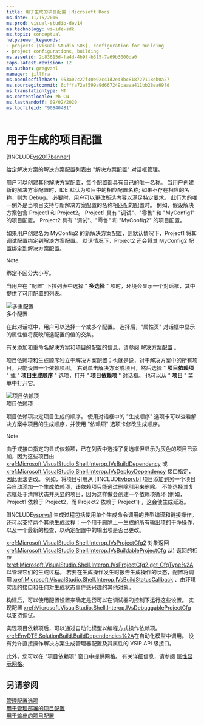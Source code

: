 ```yaml
---
title: 用于生成的项目配置 |Microsoft Docs
ms.date: 11/15/2016
ms.prod: visual-studio-dev14
ms.technology: vs-ide-sdk
ms.topic: conceptual
helpviewer_keywords:
- projects [Visual Studio SDK], configuration for building
- project configurations, building
ms.assetid: 2c83615d-fa4d-4b9f-b315-7a69b3000da0
caps.latest.revision: 12
ms.author: gregvanl
manager: jillfra
ms.openlocfilehash: 953a02c27f40e92c41d2e43bc818727118eb0a27
ms.sourcegitcommit: 6cfffa72af599a9d667249caaaa411bb28ea69fd
ms.translationtype: MT
ms.contentlocale: zh-CN
ms.lasthandoff: 09/02/2020
ms.locfileid: "90840481"
---
```

# <a name="project-configuration-for-building"></a>用于生成的项目配置
[!INCLUDE[vs2017banner](../../includes/vs2017banner.md)]

给定解决方案的解决方案配置列表由 "解决方案配置" 对话框管理。  
  
 用户可以创建其他解决方案配置，每个配置都具有自己的唯一名称。 当用户创建新的解决方案配置时，IDE 默认为项目中的相应配置名称; 如果不存在相应的名称，则为 Debug。 必要时，用户可以更改所选内容以满足特定要求。 此行为的唯一例外是当项目支持与新解决方案配置的名称相匹配的配置时。 例如，假设解决方案包含 Project1 和 Project2。 Project1 具有 "调试"、"零售" 和 "MyConfig1" 的项目配置。 Project2 具有 "调试"、"零售" 和 "MyConfig2" 的项目配置。  
  
 如果用户创建名为 MyConfig2 的新解决方案配置，则默认情况下，Project1 将其调试配置绑定到解决方案配置。 默认情况下，Project2 还会将其 MyConfig2 配置绑定到解决方案配置。  
  
> [!NOTE]
> 绑定不区分大小写。  
  
 当用户在 "配置" 下拉列表中选择 " **多选择** " 项时，环境会显示一个对话框，其中提供了可用配置的列表。  
  
 ![多重配置](../../extensibility/internals/media/vsmultiplecfgs.gif "vsMultipleCfgs")  
多个配置  
  
 在此对话框中，用户可以选择一个或多个配置。 选择后，"属性页" 对话框中显示的属性值将反映所选配置的值的交集。  
  
 有关添加和重命名解决方案和项目的配置的信息，请参阅 [解决方案配置](../../extensibility/internals/solution-configuration.md) 。  
  
 项目依赖项和生成顺序独立于解决方案配置：也就是说，对于解决方案中的所有项目，只能设置一个依赖项树。 右键单击解决方案或项目，然后选择 " **项目依赖项** " 或 " **项目生成顺序** " 选项，打开 " **项目依赖项** " 对话框。 也可以从 " **项目** " 菜单中打开它。  
  
 ![项目依赖项](../../extensibility/internals/media/vsprojdependencies.gif "vsProjDependencies")  
项目依赖项  
  
 项目依赖项决定项目生成的顺序。 使用对话框中的 "生成顺序" 选项卡可以查看解决方案中项目的生成顺序，并使用 "依赖项" 选项卡修改生成顺序。  
  
> [!NOTE]
> 由于或接口指定的显式依赖项，已在列表中选择了复选框但显示为灰色的项目已添加，因为这些项目由 <xref:Microsoft.VisualStudio.Shell.Interop.IVsBuildDependency> 或 <xref:Microsoft.VisualStudio.Shell.Interop.IVsDeployDependency> 接口指定，因此无法更改。 例如，将项目引用从 [!INCLUDE[vbprvb](../../includes/vbprvb-md.md)] 项目添加到另一个项目会自动添加一个生成依赖项，该依赖项只能通过删除引用来删除。 不能选择其复选框处于清除状态并灰显的项目，因为这样做会创建一个依赖项循环 (例如，Project1 依赖于 Project2，而 Project2 依赖于 Project1) ，这会使生成延迟。  
  
 [!INCLUDE[vsprvs](../../includes/vsprvs-md.md)] 生成过程包括使用单个生成命令调用的典型编译和链接操作。 还可以支持两个其他生成过程：一个用于删除上一生成的所有输出项的干净操作，以及一个最新的检查，以确定配置中的输出项是否已更改。  
  
 <xref:Microsoft.VisualStudio.Shell.Interop.IVsProjectCfg2> 对象返回 <xref:Microsoft.VisualStudio.Shell.Interop.IVsBuildableProjectCfg> 从) 返回的相应 (<xref:Microsoft.VisualStudio.Shell.Interop.IVsProjectCfg2.get_CfgType%2A> 以管理它们的生成过程。 若要在生成操作发生时报告生成操作的状态，配置将调用 <xref:Microsoft.VisualStudio.Shell.Interop.IVsBuildStatusCallback> 、由环境实现的接口和任何对生成状态事件感兴趣的其他对象。  
  
 构建后，可以使用配置设置来确定是否可以在调试器的控制下运行这些设置。 实现配置 <xref:Microsoft.VisualStudio.Shell.Interop.IVsDebuggableProjectCfg> 以支持调试。  
  
 实现项目依赖项后，可以通过自动化模型以编程方式操作依赖项。 <xref:EnvDTE.SolutionBuild.BuildDependencies%2A>在自动化模型中调用。 没有允许直接操作解决方案生成管理器配置及其属性的 VSIP API 级接口。  
  
 此外，您可以在 "项目依赖项" 窗口中提供网格。 有关详细信息，请参阅 [属性显示网格](../../extensibility/internals/properties-display-grid.md)。  
  
## <a name="see-also"></a>另请参阅  
 [管理配置选项](../../extensibility/internals/managing-configuration-options.md)   
 [用于管理部署的项目配置](../../extensibility/internals/project-configuration-for-managing-deployment.md)   
 [用于输出的项目配置](../../extensibility/internals/project-configuration-for-output.md)
